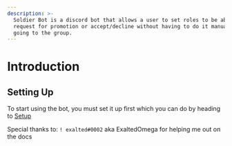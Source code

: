 ```yaml
---
description: >-
  Soldier Bot is a discord bot that allows a user to set roles to be able to
  request for promotion or accept/decline without having to do it manually by
  going to the group.
---
```


# Introduction

## Setting Up

To start using the bot, you must set it up first which you can do by heading to [Setup](setup.md)









Special thanks to: `! exalted#0002` aka ExaltedOmega for helping me out on the docs

